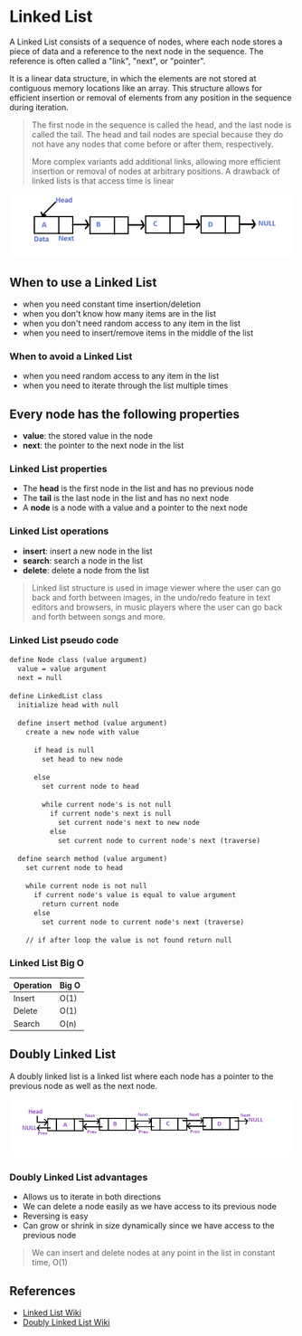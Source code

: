 # Linked List

A Linked List consists of a sequence of nodes, where each node stores a piece of data and a reference to the next node in the sequence. The reference is often called a "link", "next", or "pointer".

It is a linear data structure, in which the elements are not stored at contiguous memory locations like an array. This structure allows for efficient insertion or removal of elements from any position in the sequence during iteration.

> The first node in the sequence is called the head, and the last node is called the tail. The head and tail nodes are special because they do not have any nodes that come before or after them, respectively.
>
> More complex variants add additional links, allowing more efficient insertion or removal of nodes at arbitrary positions. A drawback of linked lists is that access time is linear

![Linked List](../images/linked-list.png)

## When to use a Linked List

- when you need constant time insertion/deletion
- when you don't know how many items are in the list
- when you don't need random access to any item in the list
- when you need to insert/remove items in the middle of the list

### When to avoid a Linked List

- when you need random access to any item in the list
- when you need to iterate through the list multiple times

## Every node has the following properties

- **value**: the stored value in the node
- **next**: the pointer to the next node in the list

### Linked List properties

- The **head** is the first node in the list and has no previous node
- The **tail** is the last node in the list and has no next node
- A **node** is a node with a value and a pointer to the next node

### Linked List operations

- **insert**: insert a new node in the list
- **search**: search a node in the list
- **delete**: delete a node from the list

> Linked list structure is used in image viewer where the user can go back and forth between images, in the undo/redo feature in text editors and browsers, in music players where the user can go back and forth between songs and more.

### Linked List pseudo code

```text
define Node class (value argument)
  value = value argument
  next = null

define LinkedList class
  initialize head with null

  define insert method (value argument)
    create a new node with value

      if head is null
        set head to new node

      else
        set current node to head

        while current node's is not null
          if current node's next is null
            set current node's next to new node
          else
            set current node to current node's next (traverse)

  define search method (value argument)
    set current node to head

    while current node is not null
      if current node's value is equal to value argument
        return current node
      else
        set current node to current node's next (traverse)

    // if after loop the value is not found return null
```

### Linked List Big O

| Operation | Big O |
| --------- | ----- |
| Insert    | O(1)  |
| Delete    | O(1)  |
| Search    | O(n)  |

## **Doubly Linked List**

A doubly linked list is a linked list where each node has a pointer to the previous node as well as the next node.

![Doubly Linked List](../images/doubly-linked-list.png)

### Doubly Linked List advantages

- Allows us to iterate in both directions
- We can delete a node easily as we have access to its previous node
- Reversing is easy
- Can grow or shrink in size dynamically since we have access to the previous node

> We can insert and delete nodes at any point in the list in constant time, O(1)

## References

- [Linked List Wiki](https://en.wikipedia.org/wiki/Linked_list)
- [Doubly Linked List Wiki](https://en.wikipedia.org/wiki/Doubly_linked_list)
